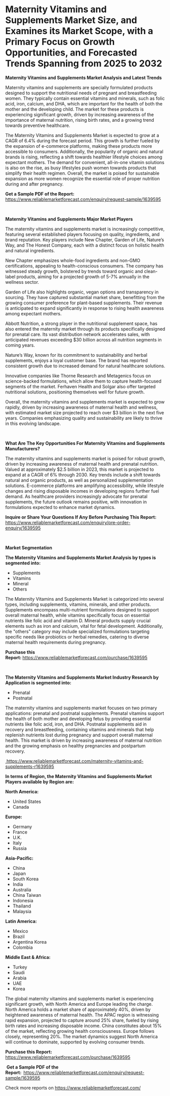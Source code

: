 <p><h1>Maternity Vitamins and Supplements Market Size, and Examines its Market Scope, with a Primary Focus on Growth Opportunities, and Forecasted Trends Spanning from 2025 to 2032</h1></p><p><strong>Maternity Vitamins and Supplements Market Analysis and Latest Trends</strong></p>
<p><p>Maternity vitamins and supplements are specially formulated products designed to support the nutritional needs of pregnant and breastfeeding women. They typically contain essential vitamins and minerals, such as folic acid, iron, calcium, and DHA, which are important for the health of both the mother and the developing child. The market for these products is experiencing significant growth, driven by increasing awareness of the importance of maternal nutrition, rising birth rates, and a growing trend towards preventive healthcare.</p><p>The Maternity Vitamins and Supplements Market is expected to grow at a CAGR of 6.4% during the forecast period. This growth is further fueled by the expansion of e-commerce platforms, making these products more accessible to consumers. Additionally, the popularity of organic and natural brands is rising, reflecting a shift towards healthier lifestyle choices among expectant mothers. The demand for convenient, all-in-one vitamin solutions is also on the rise, as busy lifestyles push women towards products that simplify their health regimen. Overall, the market is poised for sustainable expansion as more women recognize the essential role of proper nutrition during and after pregnancy.</p></p>
<p><strong>Get a Sample PDF of the Report:&nbsp;</strong> <a href="https://www.reliablemarketforecast.com/enquiry/request-sample/1639595?utm_campaign=2190&utm_medium=2&utm_source=Github&utm_content=ia&utm_term=15022025&utm_id=maternity-vitamins-and-supplements">https://www.reliablemarketforecast.com/enquiry/request-sample/1639595</a></p>
<p>&nbsp;</p>
<p><strong>Maternity Vitamins and Supplements Major Market Players</strong></p>
<p><p>The maternity vitamins and supplements market is increasingly competitive, featuring several established players focusing on quality, ingredients, and brand reputation. Key players include New Chapter, Garden of Life, Nature’s Way, and The Honest Company, each with a distinct focus on holistic health and natural ingredients. </p><p>New Chapter emphasizes whole-food ingredients and non-GMO certifications, appealing to health-conscious consumers. The company has witnessed steady growth, bolstered by trends toward organic and clean-label products, aiming for a projected growth of 5-7% annually in the wellness sector.</p><p>Garden of Life also highlights organic, vegan options and transparency in sourcing. They have captured substantial market share, benefitting from the growing consumer preference for plant-based supplements. Their revenue is anticipated to expand significantly in response to rising health awareness among expectant mothers.</p><p>Abbott Nutrition, a strong player in the nutritional supplement space, has also entered the maternity market through its products specifically designed for prenatal care. Its vast distribution network accelerates sales, with anticipated revenues exceeding $30 billion across all nutrition segments in coming years.</p><p>Nature’s Way, known for its commitment to sustainability and herbal supplements, enjoys a loyal customer base. The brand has reported consistent growth due to increased demand for natural healthcare solutions.</p><p>Innovative companies like Thorne Research and Metagenics focus on science-backed formulations, which allow them to capture health-focused segments of the market. Ferhaven Health and Solgar also offer targeted nutritional solutions, positioning themselves well for future growth.</p><p>Overall, the maternity vitamins and supplements market is expected to grow rapidly, driven by increasing awareness of maternal health and wellness, with estimated market size projected to reach over $3 billion in the next five years. Companies emphasizing quality and sustainability are likely to thrive in this evolving landscape.</p></p>
<p>&nbsp;</p>
<p><strong>What Are The Key Opportunities For Maternity Vitamins and Supplements Manufacturers?</strong></p>
<p><p>The maternity vitamins and supplements market is poised for robust growth, driven by increasing awareness of maternal health and prenatal nutrition. Valued at approximately $2.5 billion in 2023, this market is projected to expand at a CAGR of 6% through 2030. Key trends include a shift towards natural and organic products, as well as personalized supplementation solutions. E-commerce platforms are amplifying accessibility, while lifestyle changes and rising disposable incomes in developing regions further fuel demand. As healthcare providers increasingly advocate for prenatal supplements, the future outlook remains positive, with innovation in formulations expected to enhance market dynamics.</p></p>
<p><strong>Inquire or Share Your Questions If Any Before Purchasing This Report:</strong> <a href="https://www.reliablemarketforecast.com/enquiry/pre-order-enquiry/1639595?utm_campaign=2190&utm_medium=2&utm_source=Github&utm_content=ia&utm_term=15022025&utm_id=maternity-vitamins-and-supplements">https://www.reliablemarketforecast.com/enquiry/pre-order-enquiry/1639595</a></p>
<p>&nbsp;</p>
<p><strong>Market Segmentation</strong></p>
<p><strong>The Maternity Vitamins and Supplements Market Analysis by types is segmented into:</strong></p>
<p><ul><li>Supplements</li><li>Vitamins</li><li>Mineral</li><li>Others</li></ul></p>
<p><p>The Maternity Vitamins and Supplements Market is categorized into several types, including supplements, vitamins, minerals, and other products. Supplements encompass multi-nutrient formulations designed to support overall maternal health, while vitamins specifically focus on essential nutrients like folic acid and vitamin D. Mineral products supply crucial elements such as iron and calcium, vital for fetal development. Additionally, the "others" category may include specialized formulations targeting specific needs like probiotics or herbal remedies, catering to diverse maternal health requirements during pregnancy.</p></p>
<p><strong>Purchase this Report:&nbsp;</strong><a href="https://www.reliablemarketforecast.com/purchase/1639595?utm_campaign=2190&utm_medium=2&utm_source=Github&utm_content=ia&utm_term=15022025&utm_id=maternity-vitamins-and-supplements">https://www.reliablemarketforecast.com/purchase/1639595</a></p>
<p>&nbsp;</p>
<p><strong>The Maternity Vitamins and Supplements Market Industry Research by Application is segmented into:</strong></p>
<p><ul><li>Prenatal</li><li>Postnatal</li></ul></p>
<p><p>The maternity vitamins and supplements market focuses on two primary applications: prenatal and postnatal supplements. Prenatal vitamins support the health of both mother and developing fetus by providing essential nutrients like folic acid, iron, and DHA. Postnatal supplements aid in recovery and breastfeeding, containing vitamins and minerals that help replenish nutrients lost during pregnancy and support overall maternal health. This market is driven by increasing awareness of maternal nutrition and the growing emphasis on healthy pregnancies and postpartum recovery.</p></p>
<p><a href="https://www.reliablemarketforecast.com/maternity-vitamins-and-supplements-r1639595?utm_campaign=2190&utm_medium=2&utm_source=Github&utm_content=ia&utm_term=15022025&utm_id=maternity-vitamins-and-supplements">&nbsp;https://www.reliablemarketforecast.com/maternity-vitamins-and-supplements-r1639595</a></p>
<p><strong>In terms of Region, the Maternity Vitamins and Supplements Market Players available by Region are:</strong></p>
<p>
    <p> <strong> North America: </strong>
        <ul>
            <li>United States</li>
            <li>Canada</li>
        </ul>
        </p> 
    <p> <strong> Europe: </strong>
        <ul>
            <li>Germany</li>
            <li>France</li>
            <li>U.K.</li>
            <li>Italy</li>
            <li>Russia</li>
        </ul>
        </p> 
    <p> <strong> Asia-Pacific: </strong>
        <ul>
            <li>China</li>
            <li>Japan</li>
            <li>South Korea</li>
            <li>India</li>
            <li>Australia</li>
            <li>China Taiwan</li>
            <li>Indonesia</li>
            <li>Thailand</li>
            <li>Malaysia</li>
        </ul>
        </p> 
    <p> <strong> Latin America: </strong>
        <ul>
            <li>Mexico</li>
            <li>Brazil</li>
            <li>Argentina Korea</li>
            <li>Colombia</li>
        </ul>
        </p> 
    <p> <strong> Middle East & Africa: </strong>
        <ul>
            <li>Turkey</li>
            <li>Saudi</li>
            <li>Arabia</li>
            <li>UAE</li>
            <li>Korea</li>
        </ul>
    </p>
    </p>
<p><p>The global maternity vitamins and supplements market is experiencing significant growth, with North America and Europe leading the charge. North America holds a market share of approximately 40%, driven by heightened awareness of maternal health. The APAC region is witnessing rapid expansion, projected to capture around 25% share, fueled by rising birth rates and increasing disposable income. China constitutes about 15% of the market, reflecting growing health consciousness. Europe follows closely, representing 20%. The market dynamics suggest North America will continue to dominate, supported by evolving consumer trends.</p></p>
<p><strong>Purchase this Report: </strong><a href="https://www.reliablemarketforecast.com/purchase/1639595?utm_campaign=2190&utm_medium=2&utm_source=Github&utm_content=ia&utm_term=15022025&utm_id=maternity-vitamins-and-supplements">https://www.reliablemarketforecast.com/purchase/1639595</a></p>
<p>&nbsp;<strong>Get a Sample PDF of the Report:&nbsp;&nbsp;</strong><a href="https://www.reliablemarketforecast.com/enquiry/request-sample/1639595?utm_campaign=2190&utm_medium=2&utm_source=Github&utm_content=ia&utm_term=15022025&utm_id=maternity-vitamins-and-supplements">https://www.reliablemarketforecast.com/enquiry/request-sample/1639595</a></p>
<p><strong></strong></p>
<p>Check more reports on <a href="https://www.reliablemarketforecast.com/?utm_campaign=2190&utm_medium=2&utm_source=Github&utm_content=ia&utm_term=15022025&utm_id=maternity-vitamins-and-supplements">https://www.reliablemarketforecast.com/</a></p>